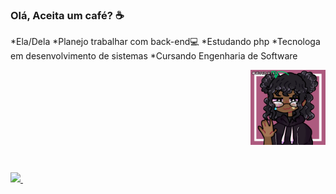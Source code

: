 ### Olá, Aceita um café? ☕
*Ela/Dela
*Planejo trabalhar com back-end💻
*Estudando  php
*Tecnologa em desenvolvimento de sistemas
*Cursando Engenharia de Software
<div>
<img align="right" height="120" src="https://github.com/Maju22p/Maju22p/blob/main/ezgif.com-gif-maker.gif"/>
</div>
<div>
<a href="https://github.com/Maju22p">
<img height="180" src="https://github-readme-stats.vercel.app/api?username=maju22p&show_icons=true&theme=tokyonight&include_all_commits=true&count_private=true"/>
<img height="180" scr="https://github-readme-stats.vercel.app/api/top-langs/?username=anuraghazra&layout=compact"/>
  </div>
  
##

